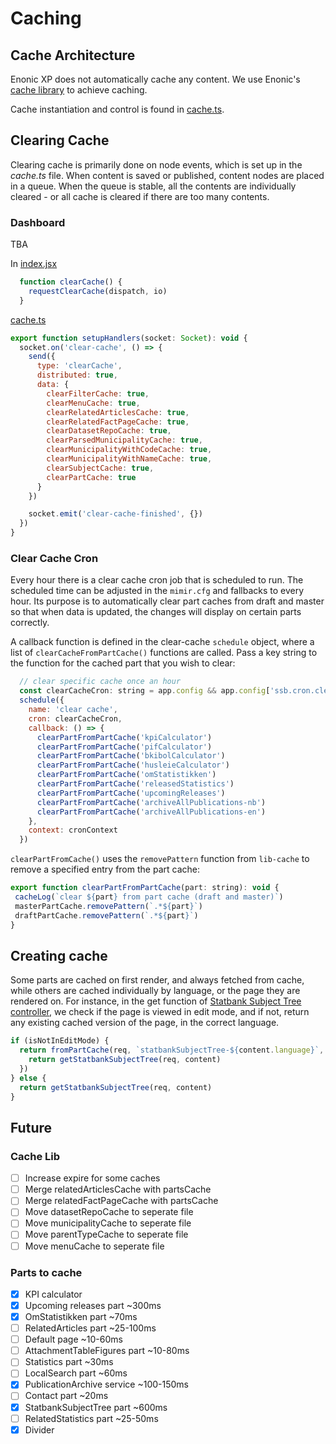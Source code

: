 # Caching
## Cache Architecture
Enonic XP does not automatically cache any content. We use Enonic's [cache library](https://developer.enonic.com/docs/cache-library/master) to achieve caching. 

Cache instantiation and control is found in [cache.ts](/src/main/resources/lib/ssb/cache/cache.ts). 

## Clearing Cache
Clearing cache is primarily done on node events, which is set up in the *cache.ts* file. When content is saved or published, content nodes are placed in a queue. When the queue is stable, all the contents are individually cleared - or all cache is cleared if there are too many contents.
### Dashboard
TBA

In [index.jsx](src/main/resources/react4xp/dashboard/containers/DashboardTools/index.jsx)
```javascript
  function clearCache() {
    requestClearCache(dispatch, io)
  }
 ```

[cache.ts](src/main/resources/lib/ssb/cache/cache.ts)
```javascript
export function setupHandlers(socket: Socket): void {
  socket.on('clear-cache', () => {
    send({
      type: 'clearCache',
      distributed: true,
      data: {
        clearFilterCache: true,
        clearMenuCache: true,
        clearRelatedArticlesCache: true,
        clearRelatedFactPageCache: true,
        clearDatasetRepoCache: true,
        clearParsedMunicipalityCache: true,
        clearMunicipalityWithCodeCache: true,
        clearMunicipalityWithNameCache: true,
        clearSubjectCache: true,
        clearPartCache: true
      }
    })

    socket.emit('clear-cache-finished', {})
  })
}
  ```

### Clear Cache Cron
Every hour there is a clear cache cron job that is scheduled to run. The scheduled time can be adjusted in the `mimir.cfg` and fallbacks to every hour. Its purpose is to automatically clear part caches from draft and master so that when data is updated, the changes will display on certain parts correctly.

A callback function is defined in the clear-cache `schedule` object, where a list of `clearCacheFromPartCache()` functions are called. Pass a key string to the function for the cached part that you wish to clear:

```javascript
  // clear specific cache once an hour
  const clearCacheCron: string = app.config && app.config['ssb.cron.clearCacheCron'] ? app.config['ssb.cron.clearCacheCron'] : '01 * * * *'
  schedule({
    name: 'clear cache',
    cron: clearCacheCron,
    callback: () => {
      clearPartFromPartCache('kpiCalculator')
      clearPartFromPartCache('pifCalculator')
      clearPartFromPartCache('bkibolCalculator')
      clearPartFromPartCache('husleieCalculator')
      clearPartFromPartCache('omStatistikken')
      clearPartFromPartCache('releasedStatistics')
      clearPartFromPartCache('upcomingReleases')
      clearPartFromPartCache('archiveAllPublications-nb')
      clearPartFromPartCache('archiveAllPublications-en')
    },
    context: cronContext
  })
 ```

`clearPartFromCache()` uses the `removePattern` function from `lib-cache` to remove a specified entry from the part cache:

 ```javascript
export function clearPartFromPartCache(part: string): void {
  cacheLog(`clear ${part} from part cache (draft and master)`)
  masterPartCache.removePattern(`.*${part}`)
  draftPartCache.removePattern(`.*${part}`)
}
 ```

## Creating cache
Some parts are cached on first render, and always fetched from cache, while others are cached individually by language, or the page they are rendered on. For instance, in the get function of [Statbank Subject Tree controller](/src/main/resources/site/parts/statbankSubjectTree/statbankSubjectTree.ts), we check if the page is viewed in edit mode, and if not, return any existing cached version of the page, in the correct language. 

```javascript
if (isNotInEditMode) {
  return fromPartCache(req, `statbankSubjectTree-${content.language}`, () => {
    return getStatbankSubjectTree(req, content)
  })
} else {
  return getStatbankSubjectTree(req, content)
}
  ```

## Future  
### Cache Lib
- [ ] Increase expire for some caches
- [ ] Merge relatedArticlesCache with partsCache
- [ ] Merge relatedFactPageCache with partsCache
- [ ] Move datasetRepoCache to seperate file
- [ ] Move municipalityCache to seperate file
- [ ] Move parentTypeCache to seperate file
- [ ] Move menuCache to seperate file
### Parts to cache
- [x] KPI calculator
- [x] Upcoming releases part ~300ms  
- [x] OmStatistikken part ~70ms  
- [ ] RelatedArticles part ~25-100ms  
- [ ] Default page ~10-60ms  
- [ ] AttachmentTableFigures part ~10-80ms  
- [ ] Statistics part ~30ms  
- [ ] LocalSearch part ~60ms  
- [x] PublicationArchive service ~100-150ms  
- [ ] Contact part ~20ms  
- [x] StatbankSubjectTree part ~600ms  
- [ ] RelatedStatistics part ~25-50ms  
- [x] Divider
